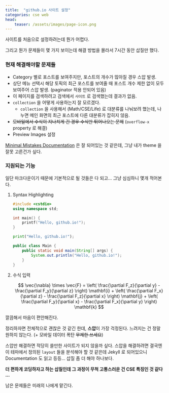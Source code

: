 ```yaml
---
title:  "github.io 사이트 설정"
categories: cse web
head:
    teaser: /assets/images/page-icon.png
---
```


사이트를 처음으로 설정하려는데 뭔가 어렵다.

그리고 뭔가 문제들이 몇 가지 보이는데 해결 방법을 몰라서 7시간 동안 삽질만 했다.

### 현재 해결해야할 문제들

- Category 별로 포스트를 보여주지만, 포스트의 개수가 많아질 경우 스압 발생.
- 상단 메뉴 선택시 해당 토픽의 최근 포스트를 보여줄 때 포스트 개수 제한 없이 모두 보여주어 스압 발생. (paginator 적용 안되어 있음)
- 이 페이지를 검색하려고 검색에서 `사이트` 로 검색했는데 결과가 없음.
- `collection` 을 어떻게 사용하는지 잘 모르겠다.
   - `collection` 을 사용해서 (Math/CSE/Life) 로 대분류를 나눠보려 했는데, 나누면 메인 화면의 최근 포스트에 다른 대분류가 잡히지 않음.
- ~~모바일에서 수식이 지나치게 긴 경우 수식만 튀어나오는 문제~~ (`overflow-x` property 로 해결)
- Preview Images 설정

[Minimal Mistakes Documentation](https://mmistakes.github.io/minimal-mistakes/docs/quick-start-guide/) 은 잘 되어있는 것 같은데, 그냥 내가 theme 을 잘못 고른건가 싶다.

### 지원되는 기능

일단 마크다운이기 때문에 기본적으로 될 것들은 다 되고... 그냥 심심하니 몇개 적어본다.

1. Syntax Highlighting

    ```c++
    #include <cstdio>
    using namespace std;

    int main() {
        printf("Hello, github.io!");
    }
    ```

    ```python
    print("Hello, github.io!");
    ```

    ```java
    public class Main {
        public static void main(String[] args) {
            System.out.println("Hello, github.io!");
        }
    }
    ```

2. 수식 입력

    $$
    \vec{\nabla} \times \vec{F} =
            \left( \frac{\partial F_z}{\partial y} - \frac{\partial F_y}{\partial z} \right) \mathbf{i}
            + \left( \frac{\partial F_x}{\partial z} - \frac{\partial F_z}{\partial x} \right) \mathbf{j}
            + \left( \frac{\partial F_y}{\partial x} - \frac{\partial F_x}{\partial y} \right) \mathbf{k} 
    $$

깔끔해서 마음이 편안해진다.

정리하자면 전체적으로 괜찮은 것 같긴 한데, **스압**이 가장 걱정된다. 느려지는 건 정말 원하지 않는다. (+ 모바일 데이터 폭탄 ~~무제한 쓰세요~~)

스압만 해결하면 적당히 쓸만한 사이트가 되지 않을까 싶다. 스압을 해결하려면 결국엔 이 테마에서 정의된 `layout` 들을 분석해야 할 것 같은데 Jekyll 로 되어있으니 Documentation 도 읽고 등등... 삽질 좀 더 해야 하나보다.

**더 편하게 코딩하자고 하는 삽질인데 그 과정이 무척 고통스러운 건 CSE 특징인 것 같다 ...**

남은 문제들은 미래의 나에게 맡긴다.
